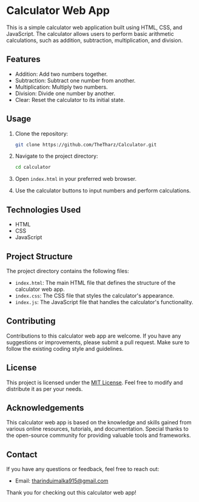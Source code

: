 # Calculator Web App

This is a simple calculator web application built using HTML, CSS, and JavaScript. The calculator allows users to perform basic arithmetic calculations, such as addition, subtraction, multiplication, and division.

## Features

- Addition: Add two numbers together.
- Subtraction: Subtract one number from another.
- Multiplication: Multiply two numbers.
- Division: Divide one number by another.
- Clear: Reset the calculator to its initial state.

## Usage

1. Clone the repository:

   ```bash
   git clone https://github.com/TheTharz/Calculator.git
   ```

2. Navigate to the project directory:

   ```bash
   cd calculator
   ```

3. Open `index.html` in your preferred web browser.

4. Use the calculator buttons to input numbers and perform calculations.

## Technologies Used

- HTML
- CSS
- JavaScript

## Project Structure

The project directory contains the following files:

- `index.html`: The main HTML file that defines the structure of the calculator web app.
- `index.css`: The CSS file that styles the calculator's appearance.
- `index.js`: The JavaScript file that handles the calculator's functionality.

## Contributing

Contributions to this calculator web app are welcome. If you have any suggestions or improvements, please submit a pull request. Make sure to follow the existing coding style and guidelines.

## License

This project is licensed under the [MIT License](LICENSE). Feel free to modify and distribute it as per your needs.

## Acknowledgements

This calculator web app is based on the knowledge and skills gained from various online resources, tutorials, and documentation. Special thanks to the open-source community for providing valuable tools and frameworks.

## Contact

If you have any questions or feedback, feel free to reach out:

- Email: tharinduimalka915@gmail.com

Thank you for checking out this calculator web app!
